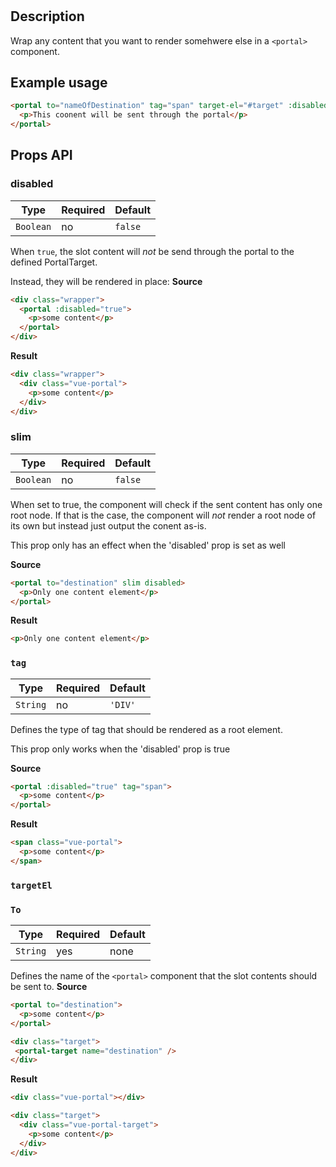 # <portal>

## Description

Wrap any content that you want to render somehwere else in a `<portal>` component.

## Example usage

```html
<portal to="nameOfDestination" tag="span" target-el="#target" :disabled="isDisabled">
  <p>This coonent will be sent through the portal</p>
</portal>
```

## Props API

### disabled

|Type|Required|Default|
|----|--------|-------|
|`Boolean`|no|`false`|

When `true`, the slot content will *not* be send through the portal to the defined PortalTarget.

Instead, they will be rendered in place:
**Source**
```html
<div class="wrapper">
  <portal :disabled="true">
    <p>some content</p>
  </portal>
</div>
```
**Result**
```html
<div class="wrapper">
  <div class="vue-portal">
    <p>some content</p>
  </div>
</div>
```

### slim

|Type|Required|Default|
|----|--------|-------|
|`Boolean`|no|`false`|

When set to true, the component will check if the sent content has only one root node. If that is the case, the component will *not* render a root node of its own but instead just output the conent as-is.

<p class="warning">This prop only has an effect when the 'disabled' prop is set as well</p>

**Source**
```html
<portal to="destination" slim disabled>
  <p>Only one content element</p>
</portal>
```
**Result**
```html
<p>Only one content element</p>
```

### `tag`

|Type|Required|Default|
|----|--------|-------|
|`String`|no|`'DIV'`|

Defines the type of tag that should be rendered as a root element.

<p class="warning">This prop only works when the 'disabled' prop is true</p>

**Source**
```html
<portal :disabled="true" tag="span">
  <p>some content</p>
</portal>
```
**Result**
```html
<span class="vue-portal">
  <p>some content</p>
</span>
```

### `targetEl`

### `To`
|Type|Required|Default|
|----|--------|-------|
|`String`|yes|none|

Defines the name of the `<portal>` component that the slot contents should be sent to.
**Source**
```html
<portal to="destination">
  <p>some content</p>
</portal>

<div class="target">
 <portal-target name="destination" />
</div>

```
**Result**
```html
<div class="vue-portal"></div>

<div class="target">
  <div class="vue-portal-target">
    <p>some content</p>
  </div>
</div>
```
